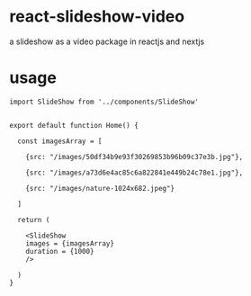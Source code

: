 # react-slideshow-video
a slideshow as a video package in reactjs and nextjs

# usage
```
import SlideShow from '../components/SlideShow'


export default function Home() {

  const imagesArray = [
	
    {src: "/images/50df34b9e93f30269853b96b09c37e3b.jpg"},
		
    {src: "/images/a73d6e4ac85c6a822841e449b24c78e1.jpg"},
		
    {src: "/images/nature-1024x682.jpeg"}
		
  ]

  return (
	
    <SlideShow 
    images = {imagesArray}
    duration = {1000}
    />
		
  )
}
```


